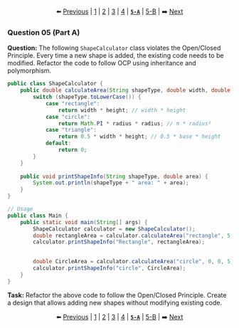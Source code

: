 <div align="center">

⬅️ [Previous](4.md) | [1](1.md) | [2](2.md) | [3](3.md) | [4](4.md) | [**`5-A`**](5-A.md) | [5-B](5-B.md) | ➡️ [Next](5-B.md)

</div>

### Question 05 (Part A)

**Question:**
The following `ShapeCalculator` class violates the Open/Closed Principle. Every time a new shape is added, the existing code needs to be modified. Refactor the code to follow OCP using inheritance and polymorphism.

```java
public class ShapeCalculator {
    public double calculateArea(String shapeType, double width, double height, double radius) {
        switch (shapeType.toLowerCase()) {
            case "rectangle":
                return width * height; // width * height
            case "circle":
                return Math.PI * radius * radius; // π * radius²
            case "triangle":
                return 0.5 * width * height; // 0.5 * base * height
            default:
                return 0;
        }
    }
    
    public void printShapeInfo(String shapeType, double area) {
        System.out.println(shapeType + " area: " + area);
    }
}

// Usage
public class Main {
    public static void main(String[] args) {
        ShapeCalculator calculator = new ShapeCalculator();
        double rectangleArea = calculator.calculateArea("rectangle", 5, 3, 0);
        calculator.printShapeInfo("Rectangle", rectangleArea);

        
        double CircleArea = calculator.calculateArea("circle", 0, 0, 5);
        calculator.printShapeInfo("circle", CircleArea);
    }
}
```

**Task:** Refactor the above code to follow the Open/Closed Principle. Create a design that allows adding new shapes without modifying existing code.

<div align="center">

⬅️ [Previous](4.md) | [1](1.md) | [2](2.md) | [3](3.md) | [4](4.md) | [**`5-A`**](5-A.md) | [5-B](5-B.md) | ➡️ [Next](5-B.md)

</div>
